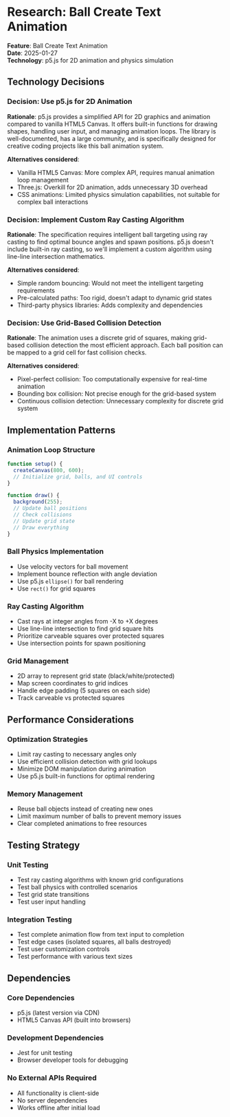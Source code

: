 # Research: Ball Create Text Animation

**Feature**: Ball Create Text Animation  
**Date**: 2025-01-27  
**Technology**: p5.js for 2D animation and physics simulation

## Technology Decisions

### Decision: Use p5.js for 2D Animation
**Rationale**: p5.js provides a simplified API for 2D graphics and animation compared to vanilla HTML5 Canvas. It offers built-in functions for drawing shapes, handling user input, and managing animation loops. The library is well-documented, has a large community, and is specifically designed for creative coding projects like this ball animation system.

**Alternatives considered**: 
- Vanilla HTML5 Canvas: More complex API, requires manual animation loop management
- Three.js: Overkill for 2D animation, adds unnecessary 3D overhead
- CSS animations: Limited physics simulation capabilities, not suitable for complex ball interactions

### Decision: Implement Custom Ray Casting Algorithm
**Rationale**: The specification requires intelligent ball targeting using ray casting to find optimal bounce angles and spawn positions. p5.js doesn't include built-in ray casting, so we'll implement a custom algorithm using line-line intersection mathematics.

**Alternatives considered**:
- Simple random bouncing: Would not meet the intelligent targeting requirements
- Pre-calculated paths: Too rigid, doesn't adapt to dynamic grid states
- Third-party physics libraries: Adds complexity and dependencies

### Decision: Use Grid-Based Collision Detection
**Rationale**: The animation uses a discrete grid of squares, making grid-based collision detection the most efficient approach. Each ball position can be mapped to a grid cell for fast collision checks.

**Alternatives considered**:
- Pixel-perfect collision: Too computationally expensive for real-time animation
- Bounding box collision: Not precise enough for the grid-based system
- Continuous collision detection: Unnecessary complexity for discrete grid system

## Implementation Patterns

### Animation Loop Structure
```javascript
function setup() {
  createCanvas(800, 600);
  // Initialize grid, balls, and UI controls
}

function draw() {
  background(255);
  // Update ball positions
  // Check collisions
  // Update grid state
  // Draw everything
}
```

### Ball Physics Implementation
- Use velocity vectors for ball movement
- Implement bounce reflection with angle deviation
- Use p5.js `ellipse()` for ball rendering
- Use `rect()` for grid squares

### Ray Casting Algorithm
- Cast rays at integer angles from -X to +X degrees
- Use line-line intersection to find grid square hits
- Prioritize carveable squares over protected squares
- Use intersection points for spawn positioning

### Grid Management
- 2D array to represent grid state (black/white/protected)
- Map screen coordinates to grid indices
- Handle edge padding (5 squares on each side)
- Track carveable vs protected squares

## Performance Considerations

### Optimization Strategies
- Limit ray casting to necessary angles only
- Use efficient collision detection with grid lookups
- Minimize DOM manipulation during animation
- Use p5.js built-in functions for optimal rendering

### Memory Management
- Reuse ball objects instead of creating new ones
- Limit maximum number of balls to prevent memory issues
- Clear completed animations to free resources

## Testing Strategy

### Unit Testing
- Test ray casting algorithms with known grid configurations
- Test ball physics with controlled scenarios
- Test grid state transitions
- Test user input handling

### Integration Testing
- Test complete animation flow from text input to completion
- Test edge cases (isolated squares, all balls destroyed)
- Test user customization controls
- Test performance with various text sizes

## Dependencies

### Core Dependencies
- p5.js (latest version via CDN)
- HTML5 Canvas API (built into browsers)

### Development Dependencies
- Jest for unit testing
- Browser developer tools for debugging

### No External APIs Required
- All functionality is client-side
- No server dependencies
- Works offline after initial load

